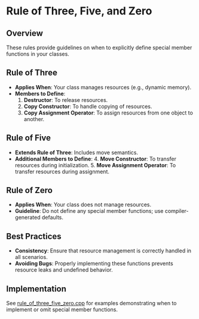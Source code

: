 ﻿# Rule of Three, Five, and Zero

## Overview

These rules provide guidelines on when to explicitly define special member functions in your classes.

## Rule of Three

- **Applies When**: Your class manages resources (e.g., dynamic memory).
- **Members to Define**:
    1. **Destructor**: To release resources.
    2. **Copy Constructor**: To handle copying of resources.
    3. **Copy Assignment Operator**: To assign resources from one object to another.

## Rule of Five

- **Extends Rule of Three**: Includes move semantics.
- **Additional Members to Define**:
  4\. **Move Constructor**: To transfer resources during initialization.
  5\. **Move Assignment Operator**: To transfer resources during assignment.

## Rule of Zero

- **Applies When**: Your class does not manage resources.
- **Guideline**: Do not define any special member functions; use compiler-generated defaults.

## Best Practices

- **Consistency**: Ensure that resource management is correctly handled in all scenarios.
- **Avoiding Bugs**: Properly implementing these functions prevents resource leaks and undefined behavior.

## Implementation

See [rule\_of\_three\_five\_zero.cpp](RuleOfThreeFiveZero/rule_of_three_five_zero.cpp) for examples demonstrating when to implement or omit special member functions.
